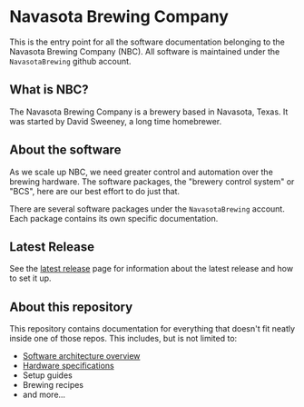 # Navasota Brewing Company

This is the entry point for all the software documentation belonging to the Navasota Brewing Company (NBC). All software is maintained under the `NavasotaBrewing` github account.

## What is NBC?
The Navasota Brewing Company is a brewery based in Navasota, Texas. It was started by David Sweeney, a long time homebrewer.

## About the software
As we scale up NBC, we need greater control and automation over the brewing hardware. The software packages, the "brewery control system" or "BCS", here are our best effort to do just that.

There are several software packages under the `NavasotaBrewing` account. Each package contains its own specific documentation.

## Latest Release

See the [latest release](latest_release.md) page for information about the latest release and how to set it up.

## About this repository
This repository contains documentation for everything that doesn't fit neatly inside one of those repos. This includes, but is not limited to:

 * [Software architecture overview](architecture.md)
 * [Hardware specifications](hardware.md)
 * Setup guides
 * Brewing recipes
 * and more...


